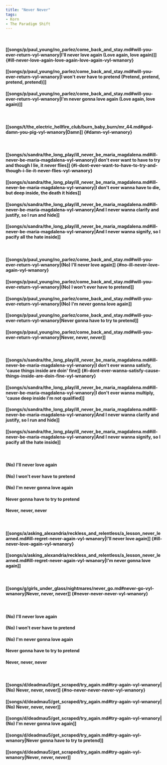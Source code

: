 ```yaml
---
title: "Never Never"
tags:
- Korn
- The Paradigm Shift
---
```

&nbsp;
#### [[songs/p/paul_young/no_parlez/come_back_and_stay.md#will-you-ever-return-vyl-wnanory|I'll never love again (Love again, love again)]] {#ill-never-love-again-love-again-love-again-vyl-wnanory}
#### [[songs/p/paul_young/no_parlez/come_back_and_stay.md#will-you-ever-return-vyl-wnanory|I won't ever have to pretend (Pretend, pretend, pretend, pretend)]]
#### [[songs/p/paul_young/no_parlez/come_back_and_stay.md#will-you-ever-return-vyl-wnanory|I'm never gonna love again (Love again, love again)]]
&nbsp;
#### [[songs/t/the_electric_hellfire_club/burn_baby_burn/mr_44.md#god-damn-you-pig-vyl-wnanory|Damn]] {#damn-vyl-wnanory}
&nbsp;
#### [[songs/s/sandra/the_long_play/ill_never_be_maria_magdalena.md#ill-never-be-maria-magdalena-vyl-wnanory|I don't ever want to have to try and though I lie, it never flies]] {#i-dont-ever-want-to-have-to-try-and-though-i-lie-it-never-flies-vyl-wnanory}
#### [[songs/s/sandra/the_long_play/ill_never_be_maria_magdalena.md#ill-never-be-maria-magdalena-vyl-wnanory|I don't ever wanna have to die, but deep inside, the death it hides]]
#### [[songs/s/sandra/the_long_play/ill_never_be_maria_magdalena.md#ill-never-be-maria-magdalena-vyl-wnanory|And I never wanna clarify and justify, so I run and hide]]
#### [[songs/s/sandra/the_long_play/ill_never_be_maria_magdalena.md#ill-never-be-maria-magdalena-vyl-wnanory|And I never wanna signify, so I pacify all the hate inside]]
&nbsp;
#### [[songs/p/paul_young/no_parlez/come_back_and_stay.md#will-you-ever-return-vyl-wnanory|(No) I'll never love again]] {#no-ill-never-love-again-vyl-wnanory}
#### [[songs/p/paul_young/no_parlez/come_back_and_stay.md#will-you-ever-return-vyl-wnanory|(No) I won't ever have to pretend]]
#### [[songs/p/paul_young/no_parlez/come_back_and_stay.md#will-you-ever-return-vyl-wnanory|(No) I'm never gonna love again]]
#### [[songs/p/paul_young/no_parlez/come_back_and_stay.md#will-you-ever-return-vyl-wnanory|Never gonna have to try to pretend]]
#### [[songs/p/paul_young/no_parlez/come_back_and_stay.md#will-you-ever-return-vyl-wnanory|Never, never, never]]
&nbsp;
#### [[songs/s/sandra/the_long_play/ill_never_be_maria_magdalena.md#ill-never-be-maria-magdalena-vyl-wnanory|I don't ever wanna satisfy, 'cause things inside are doin' fine]] {#i-dont-ever-wanna-satisfy-cause-things-inside-are-doin-fine-vyl-wnanory}
#### [[songs/s/sandra/the_long_play/ill_never_be_maria_magdalena.md#ill-never-be-maria-magdalena-vyl-wnanory|I don't ever wanna multiply, 'cause deep inside I'm not qualified]]
#### [[songs/s/sandra/the_long_play/ill_never_be_maria_magdalena.md#ill-never-be-maria-magdalena-vyl-wnanory|And I never wanna clarify and justify, so I run and hide]]
#### [[songs/s/sandra/the_long_play/ill_never_be_maria_magdalena.md#ill-never-be-maria-magdalena-vyl-wnanory|And I never wanna signify, so I pacify all the hate inside]]
&nbsp;
#### (No) I'll never love again
#### (No) I won't ever have to pretend
#### (No) I'm never gonna love again
#### Never gonna have to try to pretend
#### Never, never, never
&nbsp;
#### [[songs/a/asking_alexandria/reckless_and_relentless/a_lesson_never_learned.md#ill-regret-never-again-vyl-wnanory|I'll never love again]] {#ill-never-love-again-vyl-wnanory}
#### [[songs/a/asking_alexandria/reckless_and_relentless/a_lesson_never_learned.md#ill-regret-never-again-vyl-wnanory|I'm never gonna love again]]
&nbsp;
#### [[songs/g/girls_under_glass/nightmares/never_go.md#never-go-vyl-wnanory|Never, never, never]] {#never-never-never-vyl-wnanory}
&nbsp;
#### (No) I'll never love again
#### (No) I won't ever have to pretend
#### (No) I'm never gonna love again
#### Never gonna have to try to pretend
#### Never, never, never
&nbsp;
#### [[songs/d/deadmau5/get_scraped/try_again.md#try-again-vyl-wnanory|(No) Never, never, never]] {#no-never-never-never-vyl-wnanory}
#### [[songs/d/deadmau5/get_scraped/try_again.md#try-again-vyl-wnanory|(No) Never, never, never]]
#### [[songs/d/deadmau5/get_scraped/try_again.md#try-again-vyl-wnanory|(No) I'm never gonna love again]]
#### [[songs/d/deadmau5/get_scraped/try_again.md#try-again-vyl-wnanory|Never gonna have to try to pretend]]
#### [[songs/d/deadmau5/get_scraped/try_again.md#try-again-vyl-wnanory|Never, never, never]]
